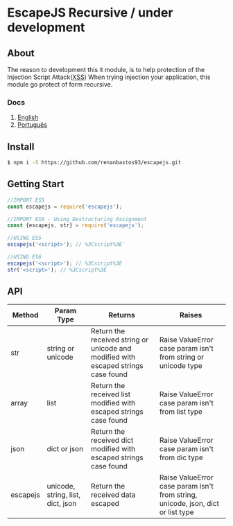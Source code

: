 # EscapeJS Recursive / under development

## About
The reason to development this it module, is to help protection of the Injection Script Attack([XSS](https://www.owasp.org/index.php/Top_10_2010-A2-Cross-Site_Scripting_(XSS))) When trying injection your application, this module go protect of form recursive.

### Docs
1. [English](https://github.com/renanbastos93/escapejs#English)
2. [Português](https://github.com/renanbastos93/escapejs#Portuguese)

## Install
```bash
$ npm i -S https://github.com/renanbastos93/escapejs.git
```

## Getting Start
```js
//IMPORT ES5
const escapejs = require('escapejs');

//IMPORT ES6 - Using Destructuring Assignment
const {escapejs, str} = require('escapejs');

//USING ES5
escapejs('<script>'); // %3Cscript%3E'

//USING ES6
escapejs('<script>'); // %3Cscript%3E
str('<script>'); // %3Cscript%3E
```

## API

Method | Param Type | Returns | Raises
-------|------------|---------|-------
str | string or unicode | Return the received string or unicode and modified with escaped strings case found | Raise ValueError case param isn't from string or unicode type
array | list | Return the received list modified with escaped strings case found | Raise ValueError case param isn't from list type
json | dict or json | Return the received dict modified with escaped strings case found | Raise ValueError case param isn't from dic type
escapejs | unicode, string, list, dict, json | Return the received data escaped | Raise ValueError case param isn't from string, unicode, json, dict or list type

